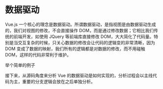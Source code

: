 # 数据驱动

Vue.js 一个核心的理念是数据驱动。所谓数据驱动，是指视图是由数据驱动生成的，我们对视图的修改，不会直接操作 DOM，而是通过修改数据；它相比我们传统的前端开发，如使用 JQuery 等前端库直接修改 DOM，大大简化了代码量。特别是当交互复杂的时候，只关心数据的修改会让代码的逻辑变的非常清晰，因为 DOM 变成了数据的映射，我们所有的逻辑都是对数据的修改，而不用碰触 DOM，这样的代码非常利于维护。

举个简单的例子

接下来，从源码角度来分析 Vue 的数据驱动是如何实现的，分析过程会以主线代码为主，重要的分支逻辑会放在之后单独分析。



